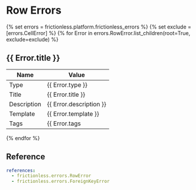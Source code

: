 # Row Errors

{% set errors = frictionless.platform.frictionless_errors %}
{% set exclude = [errors.CellError] %}
{% for Error in errors.RowError.list_children(root=True, exclude=exclude) %}
## {{ Error.title }}

| Name        | Value                      |
| ----------- | -------------------------- |
| Type        | {{ Error.type }}           |
| Title       | {{ Error.title }}          |
| Description | {{ Error.description }}    |
| Template    | {{ Error.template }}       |
| Tags        | {{ Error.tags|join(' ') }} |
{% endfor %}

## Reference

```yaml reference
references:
  - frictionless.errors.RowError
  - frictionless.errors.ForeignKeyError
```
